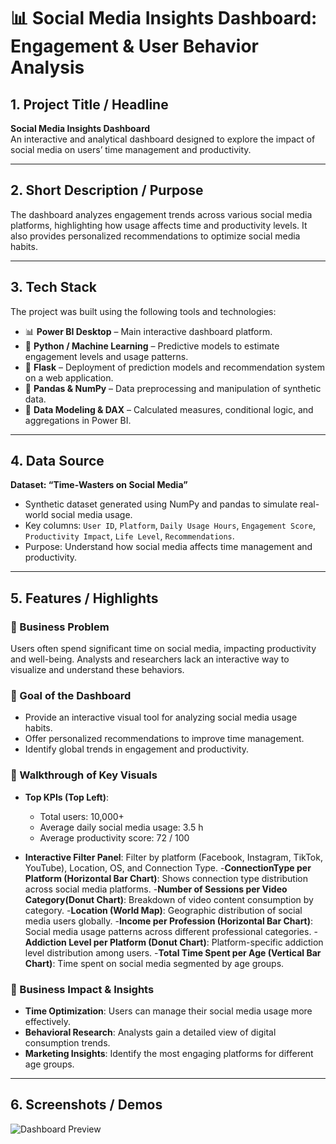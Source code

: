 # 📊 Social Media Insights Dashboard: Engagement & User Behavior Analysis

## 1. Project Title / Headline
**Social Media Insights Dashboard**  
An interactive and analytical dashboard designed to explore the impact of social media on users’ time management and productivity.

---

## 2. Short Description / Purpose
The dashboard analyzes engagement trends across various social media platforms, highlighting how usage affects time and productivity levels. It also provides personalized recommendations to optimize social media habits.

---

## 3. Tech Stack
The project was built using the following tools and technologies:  
- 📊 **Power BI Desktop** – Main interactive dashboard platform.  
- 🧠 **Python / Machine Learning** – Predictive models to estimate engagement levels and usage patterns.  
- 🔧 **Flask** – Deployment of prediction models and recommendation system on a web application.  
- 📂 **Pandas & NumPy** – Data preprocessing and manipulation of synthetic data.  
- 📝 **Data Modeling & DAX** – Calculated measures, conditional logic, and aggregations in Power BI.

---

## 4. Data Source
**Dataset: “Time-Wasters on Social Media”**  
- Synthetic dataset generated using NumPy and pandas to simulate real-world social media usage.  
- Key columns: `User ID`, `Platform`, `Daily Usage Hours`, `Engagement Score`, `Productivity Impact`, `Life Level`, `Recommendations`.  
- Purpose: Understand how social media affects time management and productivity.

---

## 5. Features / Highlights

### 🔹 Business Problem
Users often spend significant time on social media, impacting productivity and well-being. Analysts and researchers lack an interactive way to visualize and understand these behaviors.

### 🔹 Goal of the Dashboard
- Provide an interactive visual tool for analyzing social media usage habits.  
- Offer personalized recommendations to improve time management.  
- Identify global trends in engagement and productivity.

### 🔹 Walkthrough of Key Visuals
- **Top KPIs (Top Left)**:  
  - Total users: 10,000+  
  - Average daily social media usage: 3.5 h  
  - Average productivity score: 72 / 100  

- **Interactive Filter Panel**: Filter by platform (Facebook, Instagram, TikTok, YouTube), Location, OS, and Connection Type.
-**ConnectionType per Platform (Horizontal Bar Chart)**: Shows connection type distribution across social media platforms.
-**Number of Sessions per Video Category(Donut Chart)**: Breakdown of video content consumption by category.
-**Location (World Map)**: Geographic distribution of social media users globally.
-**Income per Profession (Horizontal Bar Chart)**: Social media usage patterns across different professional categories.
-**Addiction Level per Platform (Donut Chart)**: Platform-specific addiction level distribution among users.
-**Total Time Spent per Age (Vertical Bar Chart)**: Time spent on social media segmented by age groups.
### 🔹 Business Impact & Insights
- **Time Optimization**: Users can manage their social media usage more effectively.  
- **Behavioral Research**: Analysts gain a detailed view of digital consumption trends.  
- **Marketing Insights**: Identify the most engaging platforms for different age groups.

---

## 6. Screenshots / Demos
![Dashboard Preview]([https://github.com/username/repo/assets/dashboard_preview.png](https://github.com/wijdenmediouni1/Social-Media-Analysis-/blob/main/Social%20Media%20Analysis%20.png))  

